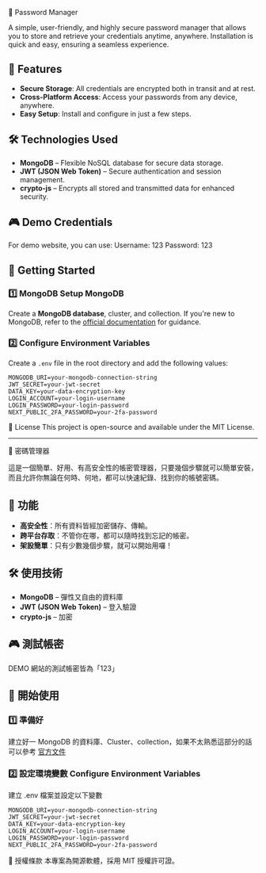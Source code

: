  🔐 Password Manager

A simple, user-friendly, and highly secure password manager that allows you to store and retrieve your credentials anytime, anywhere. Installation is quick and easy, ensuring a seamless experience.

## 🚀 Features

- **Secure Storage**: All credentials are encrypted both in transit and at rest.
- **Cross-Platform Access**: Access your passwords from any device, anywhere.
- **Easy Setup**: Install and configure in just a few steps.

## 🛠️ Technologies Used

- **MongoDB** – Flexible NoSQL database for secure data storage.
- **JWT (JSON Web Token)** – Secure authentication and session management.
- **crypto-js** – Encrypts all stored and transmitted data for enhanced security.

## 🎮 Demo Credentials

For demo website, you can use:
Username: 123 Password: 123

## 📖 Getting Started

### 1️⃣ MongoDB Setup MongoDB

Create a **MongoDB database**, cluster, and collection. If you're new to MongoDB, refer to the [official documentation](https://www.mongodb.com/docs/) for guidance.

### 2️⃣ Configure Environment Variables

Create a `.env` file in the root directory and add the following values:

```env
MONGODB_URI=your-mongodb-connection-string
JWT_SECRET=your-jwt-secret
DATA_KEY=your-data-encryption-key
LOGIN_ACCOUNT=your-login-username
LOGIN_PASSWORD=your-login-password
NEXT_PUBLIC_2FA_PASSWORD=your-2fa-password
```

📜 License
This project is open-source and available under the MIT License.


---

 🔐 密碼管理器

這是一個簡單、好用、有高安全性的帳密管理器，只要幾個步驟就可以簡單安裝，而且允許你無論在何時、何地，都可以快速紀錄、找到你的帳號密碼。

## 🚀 功能

- **高安全性**：所有資料皆經加密儲存、傳輸。
- **跨平台存取**：不管你在哪，都可以隨時找到忘記的帳密。
- **架設簡單**：只有少數幾個步驟，就可以開始用囉！

## 🛠️ 使用技術

- **MongoDB** – 彈性又自由的資料庫
- **JWT (JSON Web Token)** – 登入驗證
- **crypto-js** – 加密

## 🎮 測試帳密

DEMO 網站的測試帳密皆為「123」

## 📖 開始使用

### 1️⃣ 準備好

建立好一 MongoDB 的資料庫、Cluster、collection，如果不太熟悉這部分的話可以參考 [官方文件](https://www.mongodb.com/docs/) 

### 2️⃣ 設定環境變數 Configure Environment Variables

建立 .env 檔案並設定以下變數

```env
MONGODB_URI=your-mongodb-connection-string
JWT_SECRET=your-jwt-secret
DATA_KEY=your-data-encryption-key
LOGIN_ACCOUNT=your-login-username
LOGIN_PASSWORD=your-login-password
NEXT_PUBLIC_2FA_PASSWORD=your-2fa-password
```

📜 授權條款
本專案為開源軟體，採用 MIT 授權許可證。



